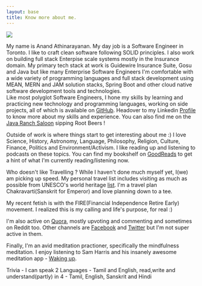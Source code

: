 ```yaml
---
layout: base
title: Know more about me. 
---
```


<div class = "col-12 col-sm-4 col-md-3">
    <img src = "{{ baseurl }}/assets/images/AnandProfilePic.jpg"/>  
 </div>

My name is Anand Athinarayanan. My day job is a Software Engineer in Toronto. I like to craft clean software following SOLID principles. I also work on building full stack Enterpise scale systems mostly in the Insurance domain. 
My primary tech stack at work is Guidewire Insurance Suite, Gosu and Java but like many Enterprise Software Engineers I'm comfortable with a wide variety of programming languages and full stack development using MEAN, MERN and JAM solution stacks, Spring Boot and other cloud native software development tools and technologies.  
Like most polyglot Software Engineers, I hone my skills by learning and practicing new technology and programming languages, working on side projects, all of which is available on [GitHub](https://github.com/AnandAthi/). 
Headover to my Linkedin [Profile](https://www.linkedin.com/in/anandathinarayanan/) to know more about my skills and experience. You can also find me on the [Java Ranch Saloon](https://coderanch.com/u/246266/Anand-Athinarayanan) sipping Root Beers !

Outside of work is where things start to get interesting about me :) 
I love Science, History, Astronomy, Language, Philosophy, Religion, Culture, Finance, Politics and Environment/Activism. I like reading up and listening to podcasts on these topics. You can find my bookshelf on [GoodReads](https://www.goodreads.com/review/list/49757611-anand-athinarayanan?shelf=%23ALL%23) to get a hint of what I'm currently reading/listening now. 

Who doesn't like Travelling ? While I haven't done much myself yet, I(we) am picking up speed. My personal travel list includes visiting as much as possible from UNESCO's world heritage [list](https://whc.unesco.org/en/list/). I'm a travel plan Chakravarti(Sanskrit for Emperor) and love planning down to a tee. 

My recent fetish is with the FIRE(Financial Independence Retire Early) movement. I realized this is my calling and life's purpose, for real :)

I'm also active on [Quora](https://www.quora.com/profile/Anand-Athinarayanan-%E0%AE%85%E0%AE%A9%E0%AE%A8%E0%AF%8D%E0%AE%A4%E0%AF%8D-%E0%AE%86%E0%AE%A4%E0%AE%BF%E0%AE%A8%E0%AE%BE%E0%AE%B0%E0%AE%BE%E0%AE%AF%E0%AE%A3%E0%AE%A9%E0%AF%8D), mostly upvoting and commenting and sometimes on Reddit too. Other channels are [Facebook](https://www.facebook.com/anand.athinarayanan/) and [Twitter](https://twitter.com/elankavii) but I'm not super active in them. 

Finally, I'm an avid meditation practioner, specifically the mindfulness meditation. I enjoy listening to Sam Harris and his insanely awesome meditation app - [Waking up](https://www.wakingup.com/). 

Trivia - I can speak 2 Languages - Tamil and English, read,write and understand(partly) in 4 - Tamil, English, Sanskrit and Hindi
